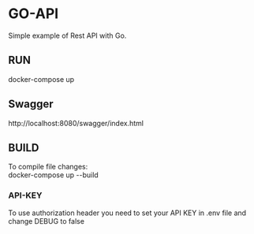 # GO-API
Simple example of Rest API with Go.

## RUN
docker-compose up

## Swagger
http://localhost:8080/swagger/index.html

## BUILD
To compile file changes:<br>
docker-compose up --build

### API-KEY
To use authorization header you need to set your API KEY in .env file and change DEBUG to false
